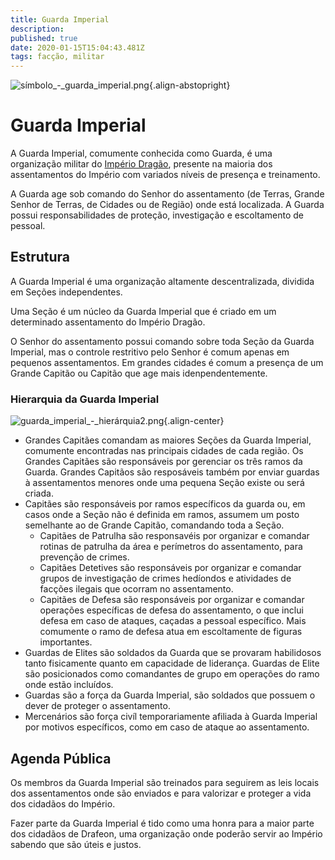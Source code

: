 ```yaml
---
title: Guarda Imperial
description: 
published: true
date: 2020-01-15T15:04:43.481Z
tags: facção, militar
---
```


![símbolo_-_guarda_imperial.png](/uploads/simbolos/símbolo_-_guarda_imperial.png){.align-abstopright}
# Guarda Imperial
A Guarda Imperial, comumente conhecida como Guarda, é uma organização militar do [Império Dragão](http://localhost/faccoes/nacoes/imperio-dragao#imperio-dragao), presente na maioria dos assentamentos do Império com variados níveis de presença e treinamento.

A Guarda age sob comando do Senhor do assentamento (de Terras, Grande Senhor de Terras, de Cidades ou de Região) onde está localizada. A Guarda possui responsabilidades de proteção, investigação e escoltamento de pessoal.

## Estrutura
A Guarda Imperial é uma organização altamente descentralizada, dividida em Seções independentes.

Uma Seção é um núcleo da Guarda Imperial que é criado em um determinado assentamento do Império Dragão. 

O Senhor do assentamento possui comando sobre toda Seção da Guarda Imperial, mas o controle restritivo pelo Senhor é comum apenas em pequenos assentamentos. Em grandes cidades é comum a presença de um Grande Capitão ou Capitão que age mais idenpendentemente.

### Hierarquia da Guarda Imperial

![guarda_imperial_-_hierárquia2.png](/uploads/guarda_imperial_-_hierárquia2.png){.align-center}

* Grandes Capitães comandam as maiores Seções da Guarda Imperial, comumente encontradas nas principais cidades de cada região. Os Grandes Capitães são responsáveis por gerenciar os três ramos da Guarda. Grandes Capitãos são resposáveis também por enviar guardas à assentamentos menores onde uma pequena Seção existe ou será criada.
* Capitães são responsáveis por ramos específicos da guarda ou, em casos onde a Seção não é definida em ramos, assumem um posto semelhante ao de Grande Capitão, comandando toda a Seção.
  * Capitães de Patrulha são responsavéis por organizar e comandar rotinas de patrulha da área e perímetros do assentamento, para prevenção de crimes.
  * Capitães Detetives são responsáveis por organizar e comandar grupos de investigação de crimes hedíondos e atividades de facções ilegais que ocorram no assentamento.
  * Capitães de Defesa são responsáveis por organizar e comandar operações específicas de defesa do assentamento, o que inclui defesa em caso de ataques, caçadas a pessoal específico. Mais comumente o ramo de defesa atua em escoltamente de figuras importantes.
* Guardas de Elites são soldados da Guarda que se provaram habilidosos tanto fisicamente quanto em capacidade de liderança. Guardas de Elite são posicionados como comandantes de grupo em operações do ramo onde estão incluídos.
* Guardas são a força da Guarda Imperial, são soldados que possuem o dever de proteger o assentamento.
* Mercenários são força civíl temporariamente afiliada à Guarda Imperial por motivos específicos, como em caso de ataque ao assentamento.

## Agenda Pública
Os membros da Guarda Imperial são treinados para seguirem as leis locais dos assentamentos onde são enviados e para valorizar e proteger a vida dos cidadãos do Império.

Fazer parte da Guarda Imperial é tido como uma honra para a maior parte dos cidadãos de Drafeon, uma organização onde poderão servir ao Império sabendo que são úteis e justos.